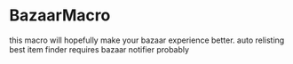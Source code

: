 # BazaarMacro
this macro will hopefully make your bazaar experience better.
auto relisting 
best item finder
requires bazaar notifier probably